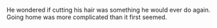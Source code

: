 He wondered if cutting his hair was something he would ever do again. Going home was more complicated than it first seemed.